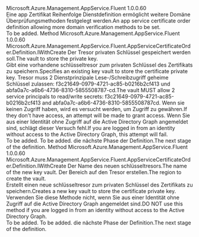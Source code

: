<Type Name="IWithKeyVault" FullName="Microsoft.Azure.Management.AppService.Fluent.AppServiceCertificateOrder.Definition.IWithKeyVault">
  <TypeSignature Language="C#" Value="public interface IWithKeyVault" />
  <TypeSignature Language="ILAsm" Value=".class public interface auto ansi abstract IWithKeyVault" />
  <TypeSignature Language="DocId" Value="T:Microsoft.Azure.Management.AppService.Fluent.AppServiceCertificateOrder.Definition.IWithKeyVault" />
  <TypeSignature Language="VB.NET" Value="Public Interface IWithKeyVault" />
  <TypeSignature Language="F#" Value="type IWithKeyVault = interface" />
  <AssemblyInfo>
    <AssemblyName>Microsoft.Azure.Management.AppService.Fluent</AssemblyName>
    <AssemblyVersion>1.0.0.60</AssemblyVersion>
  </AssemblyInfo>
  <Interfaces />
  <Docs>
    <summary>
            <span data-ttu-id="fd71d-101">Eine app Zertifikat Reihenfolge Dienstdefinition ermöglicht weitere Domäne Überprüfungsmethoden festgelegt werden.</span><span class="sxs-lookup"><span data-stu-id="fd71d-101">An app service certificate order definition allowing more domain verification methods to be set.</span></span>
            </summary>
    <remarks>To be added.</remarks>
  </Docs>
  <Members>
    <Member MemberName="WithExistingKeyVault">
      <MemberSignature Language="C#" Value="public Microsoft.Azure.Management.AppService.Fluent.AppServiceCertificateOrder.Definition.IWithCreate WithExistingKeyVault (Microsoft.Azure.Management.KeyVault.Fluent.IVault vault);" />
      <MemberSignature Language="ILAsm" Value=".method public hidebysig newslot virtual instance class Microsoft.Azure.Management.AppService.Fluent.AppServiceCertificateOrder.Definition.IWithCreate WithExistingKeyVault(class Microsoft.Azure.Management.KeyVault.Fluent.IVault vault) cil managed" />
      <MemberSignature Language="DocId" Value="M:Microsoft.Azure.Management.AppService.Fluent.AppServiceCertificateOrder.Definition.IWithKeyVault.WithExistingKeyVault(Microsoft.Azure.Management.KeyVault.Fluent.IVault)" />
      <MemberSignature Language="VB.NET" Value="Public Function WithExistingKeyVault (vault As IVault) As IWithCreate" />
      <MemberSignature Language="F#" Value="abstract member WithExistingKeyVault : Microsoft.Azure.Management.KeyVault.Fluent.IVault -&gt; Microsoft.Azure.Management.AppService.Fluent.AppServiceCertificateOrder.Definition.IWithCreate" Usage="iWithKeyVault.WithExistingKeyVault vault" />
      <MemberType>Method</MemberType>
      <AssemblyInfo>
        <AssemblyName>Microsoft.Azure.Management.AppService.Fluent</AssemblyName>
        <AssemblyVersion>1.0.0.60</AssemblyVersion>
      </AssemblyInfo>
      <ReturnValue>
        <ReturnType>Microsoft.Azure.Management.AppService.Fluent.AppServiceCertificateOrder.Definition.IWithCreate</ReturnType>
      </ReturnValue>
      <Parameters>
        <Parameter Name="vault" Type="Microsoft.Azure.Management.KeyVault.Fluent.IVault" />
      </Parameters>
      <Docs>
        <param name="vault"><span data-ttu-id="fd71d-102">Der Tresor privaten Schlüssel gespeichert werden soll.</span><span class="sxs-lookup"><span data-stu-id="fd71d-102">The vault to store the private key.</span></span></param>
        <summary>
            <span data-ttu-id="fd71d-103">Gibt eine vorhandene schlüsseltresor zum privaten Schlüssel des Zertifikats zu speichern.</span><span class="sxs-lookup"><span data-stu-id="fd71d-103">Specifies an existing key vault to store the certificate private key.</span></span>
            <span data-ttu-id="fd71d-104">Tresor muss 2 Dienstprinzipale Lese-/Schreibzugriff geheime Schlüssel zulassen: f3c21649-0979-4721-ac85-b0216b2cf413 und abfa0a7c-a6b6-4736-8310-5855508787-cd.</span><span class="sxs-lookup"><span data-stu-id="fd71d-104">The vault MUST allow 2 service principals to read/write secrets: f3c21649-0979-4721-ac85-b0216b2cf413 and abfa0a7c-a6b6-4736-8310-5855508787cd.</span></span>
            <span data-ttu-id="fd71d-105">Wenn sie keinen Zugriff haben, wird es versucht werden, um Zugriff zu gewähren.</span><span class="sxs-lookup"><span data-stu-id="fd71d-105">If they don't have access, an attempt will be made to grant access.</span></span> <span data-ttu-id="fd71d-106">Wenn Sie aus einer Identität ohne Zugriff auf die Active Directory Graph angemeldet sind, schlägt dieser Versuch fehl.</span><span class="sxs-lookup"><span data-stu-id="fd71d-106">If you are logged in from an identity without access to the Active Directory Graph, this attempt will fail.</span></span>
            </summary>
        <returns>To be added.</returns>
        <remarks>To be added.</remarks>
        <return><span data-ttu-id="fd71d-107">die nächste Phase der Definition.</span><span class="sxs-lookup"><span data-stu-id="fd71d-107">The next stage of the definition.</span></span></return>
      </Docs>
    </Member>
    <Member MemberName="WithNewKeyVault">
      <MemberSignature Language="C#" Value="public Microsoft.Azure.Management.AppService.Fluent.AppServiceCertificateOrder.Definition.IWithCreate WithNewKeyVault (string vaultName, Microsoft.Azure.Management.ResourceManager.Fluent.Core.Region region);" />
      <MemberSignature Language="ILAsm" Value=".method public hidebysig newslot virtual instance class Microsoft.Azure.Management.AppService.Fluent.AppServiceCertificateOrder.Definition.IWithCreate WithNewKeyVault(string vaultName, class Microsoft.Azure.Management.ResourceManager.Fluent.Core.Region region) cil managed" />
      <MemberSignature Language="DocId" Value="M:Microsoft.Azure.Management.AppService.Fluent.AppServiceCertificateOrder.Definition.IWithKeyVault.WithNewKeyVault(System.String,Microsoft.Azure.Management.ResourceManager.Fluent.Core.Region)" />
      <MemberSignature Language="F#" Value="abstract member WithNewKeyVault : string * Microsoft.Azure.Management.ResourceManager.Fluent.Core.Region -&gt; Microsoft.Azure.Management.AppService.Fluent.AppServiceCertificateOrder.Definition.IWithCreate" Usage="iWithKeyVault.WithNewKeyVault (vaultName, region)" />
      <MemberType>Method</MemberType>
      <AssemblyInfo>
        <AssemblyName>Microsoft.Azure.Management.AppService.Fluent</AssemblyName>
        <AssemblyVersion>1.0.0.60</AssemblyVersion>
      </AssemblyInfo>
      <ReturnValue>
        <ReturnType>Microsoft.Azure.Management.AppService.Fluent.AppServiceCertificateOrder.Definition.IWithCreate</ReturnType>
      </ReturnValue>
      <Parameters>
        <Parameter Name="vaultName" Type="System.String" />
        <Parameter Name="region" Type="Microsoft.Azure.Management.ResourceManager.Fluent.Core.Region" />
      </Parameters>
      <Docs>
        <param name="vaultName"><span data-ttu-id="fd71d-108">Der Name des neuen schlüsseltresors.</span><span class="sxs-lookup"><span data-stu-id="fd71d-108">The name of the new key vault.</span></span></param>
        <param name="region"><span data-ttu-id="fd71d-109">Der Bereich auf den Tresor erstellen.</span><span class="sxs-lookup"><span data-stu-id="fd71d-109">The region to create the vault.</span></span></param>
        <summary>
            <span data-ttu-id="fd71d-110">Erstellt einen neue schlüsseltresor zum privaten Schlüssel des Zertifikats zu speichern.</span><span class="sxs-lookup"><span data-stu-id="fd71d-110">Creates a new key vault to store the certificate private key.</span></span>
            <span data-ttu-id="fd71d-111">Verwenden Sie diese Methode nicht, wenn Sie aus einer Identität ohne Zugriff auf die Active Directory Graph angemeldet sind.</span><span class="sxs-lookup"><span data-stu-id="fd71d-111">DO NOT use this method if you are logged in from an identity without access to the Active Directory Graph.</span></span>
            </summary>
        <returns>To be added.</returns>
        <remarks>To be added.</remarks>
        <return><span data-ttu-id="fd71d-112">die nächste Phase der Definition.</span><span class="sxs-lookup"><span data-stu-id="fd71d-112">The next stage of the definition.</span></span></return>
      </Docs>
    </Member>
  </Members>
</Type>
